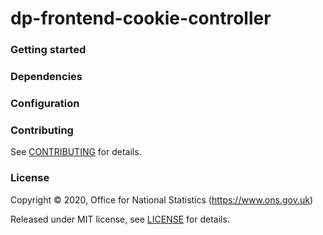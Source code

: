 dp-frontend-cookie-controller
================

### Getting started

### Dependencies

### Configuration

### Contributing

See [CONTRIBUTING](CONTRIBUTING.md) for details.

### License

Copyright © 2020, Office for National Statistics (https://www.ons.gov.uk)

Released under MIT license, see [LICENSE](LICENSE.md) for details.

